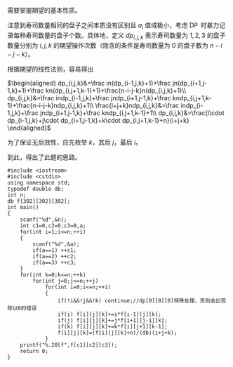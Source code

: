 需要掌握期望的基本性质。

注意到寿司数量相同的盘子之间本质没有区别且 $a_i$ 值域极小，考虑 $\operatorname{DP}$ 时暴力记录每种寿司数量的盘子个数。具体地，定义 $dp_{i,j,k}$ 表示寿司数量为 $1,2,3$ 的盘子数量分别为 $i,j,k$ 的期望操作次数（隐含的条件是寿司数量为 $0$ 的盘子数为 $n-i-j-k$）。

根据期望的线性法则，容易得出

$\begin{aligned}
dp_{i,j,k}&=\frac in(dp_{i-1,j,k}+1)+\frac jn(dp_{i+1,j-1,k}+1)+\frac kn(dp_{i,j+1,k-1}+1)+\frac{n-i-j-k}n(dp_{i,j,k}+1)\\
dp_{i,j,k}&=\frac indp_{i-1,j,k}+\frac jndp_{i+1,j-1,k}+\frac kndp_{i,j+1,k-1}+\frac{n-i-j-k}ndp_{i,j,k}+1\\
\frac{i+j+k}ndp_{i,j,k}&=\frac indp_{i-1,j,k}+\frac jndp_{i+1,j-1,k}+\frac kndp_{i,j+1,k-1}+1\\
dp_{i,j,k}&=\frac{i\cdot dp_{i-1,j,k}+j\cdot dp_{i+1,j-1,k}+k\cdot dp_{i,j+1,k-1}+n}{i+j+k}
\end{aligned}$

为了保证无后效性，应先枚举 $k$，其后 $j$，最后 $i$。

到此，得出了此题的思路。

```
#include <iostream>
#include <cstdio>
using namespace std;
typedef double db;
int n;
db f[302][302][302];
int main()
{
	scanf("%d",&n);
	int c1=0,c2=0,c3=0,a;
	for(int i=1;i<=n;++i)
	{
		scanf("%d",&a);
		if(a==1) ++c1;
		if(a==2) ++c2;
		if(a==3) ++c3;
	}
	for(int k=0;k<=n;++k)
		for(int j=0;j<=n;++j)
			for(int i=0;i<=n;++i)
			{
				if(!i&&!j&&!k) continue;//dp[0][0][0]特殊处理，否则会出现除以0的错误
				if(i) f[i][j][k]+=i*f[i-1][j][k];
				if(j) f[i][j][k]+=j*f[i+1][j-1][k];
				if(k) f[i][j][k]+=k*f[i][j+1][k-1];
				f[i][j][k]=(f[i][j][k]+n)/(db)(i+j+k);
			}
	printf("%.20lf",f[c1][c2][c3]);
	return 0;
}
```